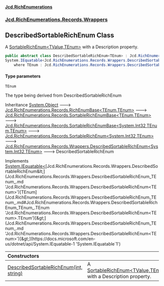 #### [Jcd.RichEnumerations](index.md 'index')
### [Jcd.RichEnumerations.Records.Wrappers](Jcd.RichEnumerations.Records.Wrappers.md 'Jcd.RichEnumerations.Records.Wrappers')

## DescribedSortableRichEnum<TEnum> Class

A [SortableRichEnum&lt;TValue,TEnum&gt;](Jcd.RichEnumerations.Records.SortableRichEnum_TValue,TEnum_.md 'Jcd.RichEnumerations.Records.SortableRichEnum<TValue,TEnum>') with a Description property.

```csharp
public abstract class DescribedSortableRichEnum<TEnum> : Jcd.RichEnumerations.Records.Wrappers.DescribedSortableRichEnum<int, TEnum>,
System.IEquatable<Jcd.RichEnumerations.Records.Wrappers.DescribedSortableRichEnum<TEnum>>
    where TEnum : Jcd.RichEnumerations.Records.Wrappers.DescribedSortableRichEnum<TEnum>, System.IComparable<TEnum>, Jcd.RichEnumerations.ISortableRichEnumValueProvider<int>
```
#### Type parameters

<a name='Jcd.RichEnumerations.Records.Wrappers.DescribedSortableRichEnum_TEnum_.TEnum'></a>

`TEnum`

The type being derived from DescribedSortableRichEnum

Inheritance [System.Object](https://docs.microsoft.com/en-us/dotnet/api/System.Object 'System.Object') &#129106; [Jcd.RichEnumerations.Records.RichEnumBase&lt;](Jcd.RichEnumerations.Records.RichEnumBase_TEnumeration,TEnumeratedItem_.md 'Jcd.RichEnumerations.Records.RichEnumBase<TEnumeration,TEnumeratedItem>')[TEnum](Jcd.RichEnumerations.Records.Wrappers.DescribedSortableRichEnum_TEnum_.md#Jcd.RichEnumerations.Records.Wrappers.DescribedSortableRichEnum_TEnum_.TEnum 'Jcd.RichEnumerations.Records.Wrappers.DescribedSortableRichEnum<TEnum>.TEnum')[,](Jcd.RichEnumerations.Records.RichEnumBase_TEnumeration,TEnumeratedItem_.md 'Jcd.RichEnumerations.Records.RichEnumBase<TEnumeration,TEnumeratedItem>')[TEnum](Jcd.RichEnumerations.Records.Wrappers.DescribedSortableRichEnum_TEnum_.md#Jcd.RichEnumerations.Records.Wrappers.DescribedSortableRichEnum_TEnum_.TEnum 'Jcd.RichEnumerations.Records.Wrappers.DescribedSortableRichEnum<TEnum>.TEnum')[&gt;](Jcd.RichEnumerations.Records.RichEnumBase_TEnumeration,TEnumeratedItem_.md 'Jcd.RichEnumerations.Records.RichEnumBase<TEnumeration,TEnumeratedItem>') &#129106; [Jcd.RichEnumerations.Records.SortableRichEnumBase&lt;](Jcd.RichEnumerations.Records.SortableRichEnumBase_TEnumeration,TEnumeratedItem_.md 'Jcd.RichEnumerations.Records.SortableRichEnumBase<TEnumeration,TEnumeratedItem>')[TEnum](Jcd.RichEnumerations.Records.Wrappers.DescribedSortableRichEnum_TEnum_.md#Jcd.RichEnumerations.Records.Wrappers.DescribedSortableRichEnum_TEnum_.TEnum 'Jcd.RichEnumerations.Records.Wrappers.DescribedSortableRichEnum<TEnum>.TEnum')[,](Jcd.RichEnumerations.Records.SortableRichEnumBase_TEnumeration,TEnumeratedItem_.md 'Jcd.RichEnumerations.Records.SortableRichEnumBase<TEnumeration,TEnumeratedItem>')[TEnum](Jcd.RichEnumerations.Records.Wrappers.DescribedSortableRichEnum_TEnum_.md#Jcd.RichEnumerations.Records.Wrappers.DescribedSortableRichEnum_TEnum_.TEnum 'Jcd.RichEnumerations.Records.Wrappers.DescribedSortableRichEnum<TEnum>.TEnum')[&gt;](Jcd.RichEnumerations.Records.SortableRichEnumBase_TEnumeration,TEnumeratedItem_.md 'Jcd.RichEnumerations.Records.SortableRichEnumBase<TEnumeration,TEnumeratedItem>') &#129106; [Jcd.RichEnumerations.Records.SortableRichEnumBase&lt;](Jcd.RichEnumerations.Records.SortableRichEnumBase_TValue,TEnumeration,TEnumeratedItem_.md 'Jcd.RichEnumerations.Records.SortableRichEnumBase<TValue,TEnumeration,TEnumeratedItem>')[System.Int32](https://docs.microsoft.com/en-us/dotnet/api/System.Int32 'System.Int32')[,](Jcd.RichEnumerations.Records.SortableRichEnumBase_TValue,TEnumeration,TEnumeratedItem_.md 'Jcd.RichEnumerations.Records.SortableRichEnumBase<TValue,TEnumeration,TEnumeratedItem>')[TEnum](Jcd.RichEnumerations.Records.Wrappers.DescribedSortableRichEnum_TEnum_.md#Jcd.RichEnumerations.Records.Wrappers.DescribedSortableRichEnum_TEnum_.TEnum 'Jcd.RichEnumerations.Records.Wrappers.DescribedSortableRichEnum<TEnum>.TEnum')[,](Jcd.RichEnumerations.Records.SortableRichEnumBase_TValue,TEnumeration,TEnumeratedItem_.md 'Jcd.RichEnumerations.Records.SortableRichEnumBase<TValue,TEnumeration,TEnumeratedItem>')[TEnum](Jcd.RichEnumerations.Records.Wrappers.DescribedSortableRichEnum_TEnum_.md#Jcd.RichEnumerations.Records.Wrappers.DescribedSortableRichEnum_TEnum_.TEnum 'Jcd.RichEnumerations.Records.Wrappers.DescribedSortableRichEnum<TEnum>.TEnum')[&gt;](Jcd.RichEnumerations.Records.SortableRichEnumBase_TValue,TEnumeration,TEnumeratedItem_.md 'Jcd.RichEnumerations.Records.SortableRichEnumBase<TValue,TEnumeration,TEnumeratedItem>') &#129106; [Jcd.RichEnumerations.Records.SortableRichEnum&lt;](Jcd.RichEnumerations.Records.SortableRichEnum_TValue,TEnum_.md 'Jcd.RichEnumerations.Records.SortableRichEnum<TValue,TEnum>')[System.Int32](https://docs.microsoft.com/en-us/dotnet/api/System.Int32 'System.Int32')[,](Jcd.RichEnumerations.Records.SortableRichEnum_TValue,TEnum_.md 'Jcd.RichEnumerations.Records.SortableRichEnum<TValue,TEnum>')[TEnum](Jcd.RichEnumerations.Records.Wrappers.DescribedSortableRichEnum_TEnum_.md#Jcd.RichEnumerations.Records.Wrappers.DescribedSortableRichEnum_TEnum_.TEnum 'Jcd.RichEnumerations.Records.Wrappers.DescribedSortableRichEnum<TEnum>.TEnum')[&gt;](Jcd.RichEnumerations.Records.SortableRichEnum_TValue,TEnum_.md 'Jcd.RichEnumerations.Records.SortableRichEnum<TValue,TEnum>') &#129106; [Jcd.RichEnumerations.Records.Wrappers.DescribedSortableRichEnum&lt;](Jcd.RichEnumerations.Records.Wrappers.DescribedSortableRichEnum_TValue,TEnum_.md 'Jcd.RichEnumerations.Records.Wrappers.DescribedSortableRichEnum<TValue,TEnum>')[System.Int32](https://docs.microsoft.com/en-us/dotnet/api/System.Int32 'System.Int32')[,](Jcd.RichEnumerations.Records.Wrappers.DescribedSortableRichEnum_TValue,TEnum_.md 'Jcd.RichEnumerations.Records.Wrappers.DescribedSortableRichEnum<TValue,TEnum>')[TEnum](Jcd.RichEnumerations.Records.Wrappers.DescribedSortableRichEnum_TEnum_.md#Jcd.RichEnumerations.Records.Wrappers.DescribedSortableRichEnum_TEnum_.TEnum 'Jcd.RichEnumerations.Records.Wrappers.DescribedSortableRichEnum<TEnum>.TEnum')[&gt;](Jcd.RichEnumerations.Records.Wrappers.DescribedSortableRichEnum_TValue,TEnum_.md 'Jcd.RichEnumerations.Records.Wrappers.DescribedSortableRichEnum<TValue,TEnum>') &#129106; DescribedSortableRichEnum<TEnum>

Implements [System.IEquatable&lt;](https://docs.microsoft.com/en-us/dotnet/api/System.IEquatable-1 'System.IEquatable`1')[Jcd.RichEnumerations.Records.Wrappers.DescribedSortableRichEnum&lt;](Jcd.RichEnumerations.Records.Wrappers.DescribedSortableRichEnum_TEnum_.md 'Jcd.RichEnumerations.Records.Wrappers.DescribedSortableRichEnum<TEnum>')[TEnum](Jcd.RichEnumerations.Records.Wrappers.DescribedSortableRichEnum_TEnum_.md#Jcd.RichEnumerations.Records.Wrappers.DescribedSortableRichEnum_TEnum_.TEnum 'Jcd.RichEnumerations.Records.Wrappers.DescribedSortableRichEnum<TEnum>.TEnum')[&gt;](Jcd.RichEnumerations.Records.Wrappers.DescribedSortableRichEnum_TEnum_.md 'Jcd.RichEnumerations.Records.Wrappers.DescribedSortableRichEnum<TEnum>')[&gt;](https://docs.microsoft.com/en-us/dotnet/api/System.IEquatable-1 'System.IEquatable`1')

| Constructors | |
| :--- | :--- |
| [DescribedSortableRichEnum(int, string)](Jcd.RichEnumerations.Records.Wrappers.DescribedSortableRichEnum_TEnum_.DescribedSortableRichEnum(int,string).md 'Jcd.RichEnumerations.Records.Wrappers.DescribedSortableRichEnum<TEnum>.DescribedSortableRichEnum(int, string)') | A [SortableRichEnum&lt;TValue,TEnum&gt;](Jcd.RichEnumerations.Records.SortableRichEnum_TValue,TEnum_.md 'Jcd.RichEnumerations.Records.SortableRichEnum<TValue,TEnum>') with a Description property. |

